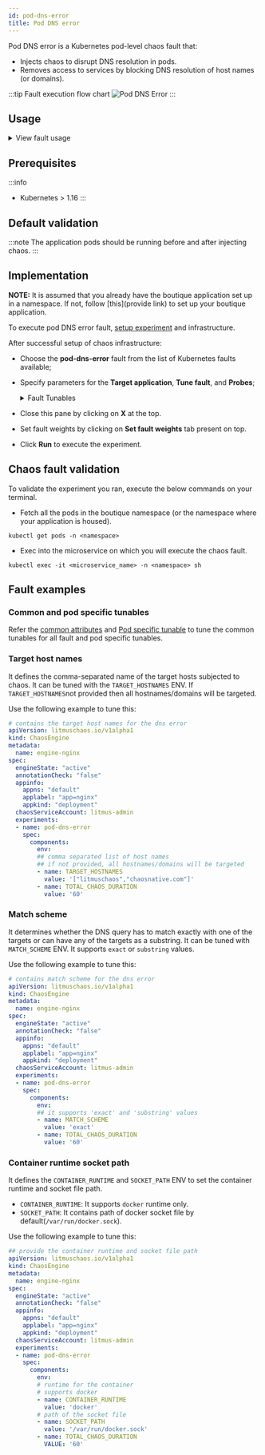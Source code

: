 ```yaml
---
id: pod-dns-error
title: Pod DNS error
---
```

Pod DNS error is a Kubernetes pod-level chaos fault that:
- Injects chaos to disrupt DNS resolution in pods.
- Removes access to services by blocking DNS resolution of host names (or domains).

:::tip Fault execution flow chart
![Pod DNS Error](./static/images/dns-chaos.png)
:::

## Usage
<details>
<summary>View fault usage</summary>
<div>
Coming soon.
</div>
</details>

## Prerequisites
:::info
- Kubernetes > 1.16
:::

## Default validation
:::note
The application pods should be running before and after injecting chaos.
:::

## Implementation

**NOTE:** It is assumed that you already have the boutique application set up in a namespace. If not, follow [this](provide link) to set up your boutique application.

To execute pod DNS error fault, [setup experiment](provide) and infrastructure.

After successful setup of chaos infrastructure:
* Choose the **pod-dns-error** fault from the list of Kubernetes faults available;
* Specify parameters for the **Target application**, **Tune fault**, and **Probes**;
    <details>
        <summary>Fault Tunables</summary>
        <h2>Optional Fields</h2>
        <table>
          <tr>
            <th> Variables </th>
            <th> Description  </th>
            <th> Notes </th>
          </tr>
          <tr>
            <td> TARGET_CONTAINER </td>
            <td> Name of container which is subjected to dns-error </td>
            <td> None </td>
          </tr>
          <tr>
            <td> TOTAL_CHAOS_DURATION </td>
            <td> The time duration for chaos insertion (seconds) </td>
            <td> Default (60s) </td>
          </tr>
          <tr>
            <td> TARGET_HOSTNAMES </td>
            <td> List of the target hostnames or keywords eg. '["litmuschaos","chaosnative.com"]'</td>
            <td> If not provided, all hostnames/domains will be targeted</td>
          </tr>
          <tr>
            <td> MATCH_SCHEME </td>
            <td> Determines whether the dns query has to match exactly with one of the targets or can have any of the targets as substring. Can be either <code>exact</code> or <code>substring</code> </td>
            <td> if not provided, it will be set as <code>exact</code></td>
          </tr>
          <tr>
            <td> PODS_AFFECTED_PERC </td>
            <td> The Percentage of total pods to target </td>
            <td> Defaults to 0 (corresponds to 1 replica), provide numeric value only </td>
          </tr>
          <tr>
            <td> CONTAINER_RUNTIME </td>
            <td> container runtime interface for the cluster</td>
            <td> Defaults to docker, supported values: docker</td>
          </tr>
          <tr>
            <td> SOCKET_PATH </td>
            <td> Path of the docker socket file </td>
            <td> Defaults to <code>/var/run/docker.sock</code> </td>
          </tr>
          <tr>
            <td> LIB </td>
            <td> The chaos lib used to inject the chaos </td>
            <td> Default value: litmus, supported values: litmus </td>
          </tr>
          <tr>
            <td> LIB_IMAGE </td>
            <td> Image used to run the netem command </td>
            <td> Defaults to <code>litmuschaos/go-runner:latest</code> </td>
          </tr>
          <tr>
            <td> RAMP_TIME </td>
            <td> Period to wait before and after injection of chaos in sec </td>
            <td> Eg. 30 </td>
          </tr>
          <tr>
            <td> SEQUENCE </td>
            <td> It defines sequence of chaos execution for multiple target pods </td>
            <td> Default value: parallel. Supported: serial, parallel </td>
          </tr>
        </table>
    </details>

* Close this pane by clicking on **X** at the top.
* Set fault weights by clicking on **Set fault weights** tab present on top. 
* Click **Run** to execute the experiment.


## Chaos fault validation

To validate the experiment you ran, execute the below commands on your terminal. 

* Fetch all the pods in the boutique namespace (or the namespace where your application is housed).
```
kubectl get pods -n <namespace>
```

* Exec into the microservice on which you will execute the chaos fault.
```
kubectl exec -it <microservice_name> -n <namespace> sh
``` 

## Fault examples

### Common and pod specific tunables
Refer the [common attributes](../../common-tunables-for-all-faults) and [Pod specific tunable](./common-tunables-for-pod-faults) to tune the common tunables for all fault and pod specific tunables.

### Target host names

It defines the comma-separated name of the target hosts subjected to chaos. It can be tuned with the `TARGET_HOSTNAMES` ENV.
If `TARGET_HOSTNAMES`not provided then all hostnames/domains will be targeted.

Use the following example to tune this:

[embedmd]:# (./static/manifests/pod-dns-error/target-hostnames.yaml yaml)
```yaml
# contains the target host names for the dns error
apiVersion: litmuschaos.io/v1alpha1
kind: ChaosEngine
metadata:
  name: engine-nginx
spec:
  engineState: "active"
  annotationCheck: "false"
  appinfo:
    appns: "default"
    applabel: "app=nginx"
    appkind: "deployment"
  chaosServiceAccount: litmus-admin
  experiments:
  - name: pod-dns-error
    spec:
      components:
        env:
        ## comma separated list of host names
        ## if not provided, all hostnames/domains will be targeted
        - name: TARGET_HOSTNAMES
          value: '["litmuschaos","chaosnative.com"]'
        - name: TOTAL_CHAOS_DURATION
          value: '60'
```

### Match scheme

It determines whether the DNS query has to match exactly with one of the targets or can have any of the targets as a substring. It can be tuned with `MATCH_SCHEME` ENV. It supports `exact` or `substring` values.

Use the following example to tune this:

[embedmd]:# (./static/manifests/pod-dns-error/match-scheme.yaml yaml)
```yaml
# contains match scheme for the dns error
apiVersion: litmuschaos.io/v1alpha1
kind: ChaosEngine
metadata:
  name: engine-nginx
spec:
  engineState: "active"
  annotationCheck: "false"
  appinfo:
    appns: "default"
    applabel: "app=nginx"
    appkind: "deployment"
  chaosServiceAccount: litmus-admin
  experiments:
  - name: pod-dns-error
    spec:
      components:
        env:
        ## it supports 'exact' and 'substring' values
        - name: MATCH_SCHEME
          value: 'exact' 
        - name: TOTAL_CHAOS_DURATION
          value: '60'
```

### Container runtime socket path

It defines the `CONTAINER_RUNTIME` and `SOCKET_PATH` ENV to set the container runtime and socket file path.

- `CONTAINER_RUNTIME`: It supports `docker` runtime only.
- `SOCKET_PATH`: It contains path of docker socket file by default(`/var/run/docker.sock`).

Use the following example to tune this:

[embedmd]:# (./static/manifests/pod-dns-error/container-runtime-and-socket-path.yaml yaml)
```yaml
## provide the container runtime and socket file path
apiVersion: litmuschaos.io/v1alpha1
kind: ChaosEngine
metadata:
  name: engine-nginx
spec:
  engineState: "active"
  annotationCheck: "false"
  appinfo:
    appns: "default"
    applabel: "app=nginx"
    appkind: "deployment"
  chaosServiceAccount: litmus-admin
  experiments:
  - name: pod-dns-error
    spec:
      components:
        env:
        # runtime for the container
        # supports docker
        - name: CONTAINER_RUNTIME
          value: 'docker'
        # path of the socket file
        - name: SOCKET_PATH
          value: '/var/run/docker.sock'
        - name: TOTAL_CHAOS_DURATION
          VALUE: '60'
```
